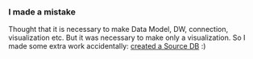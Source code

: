 ### I made a mistake

Thought that it is necessary to make Data Model, DW, connection, visualization etc.
But it was necessary to make only a visualization. So I made some extra work accidentally: [created a Source DB](https://github.com/victorjulyin/DE-101/tree/main/Module3/Practice/Archive/source_creation) :)

